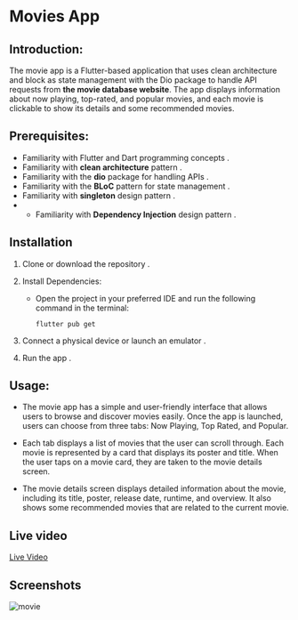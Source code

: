 # Movies App 

## Introduction:

The movie app is a Flutter-based application that uses clean architecture and block as state management with the Dio package to handle API requests from **the movie database website**. The app displays information about now playing, top-rated, and popular movies, and each movie is clickable to show its details and some recommended movies.

## Prerequisites:

- Familiarity with Flutter and Dart programming concepts .
- Familiarity with **clean architecture** pattern .
- Familiarity with the **dio** package for handling APIs .
- Familiarity with the **BLoC** pattern for state management . 
- Familiarity with **singleton** design pattern .
- - Familiarity with **Dependency Injection** design pattern .


## Installation

1. Clone or download the repository .
2. Install Dependencies:
    - Open the project in your preferred IDE and run the following command in the terminal:
    
        ```
        flutter pub get
        ```
        
3. Connect a physical device or launch an emulator .
4. Run the app .

## Usage:

- The movie app has a simple and user-friendly interface that allows users to browse and discover movies easily. Once the app is launched, users can choose from three tabs: Now Playing, Top Rated, and Popular.

- Each tab displays a list of movies that the user can scroll through. Each movie is represented by a card that displays its poster and title. When the user taps on a movie card, they are taken to the movie details screen.

- The movie details screen displays detailed information about the movie, including its title, poster, release date, runtime, and overview. It also shows some recommended movies that are related to the current movie.


## Live video 
[Live Video](https://drive.google.com/file/d/1S_UOgICKc60vFDw_nJNiETm27blXp0gH/view?usp=sharing)

## Screenshots
![movie](https://user-images.githubusercontent.com/96302371/221926398-0c6b9664-817e-48cd-9212-e3d48fecc67d.png)
